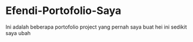 # Efendi-Portofolio-Saya
Ini adalah beberapa portofolio project yang pernah saya buat
hei ini sedikit saya ubah
